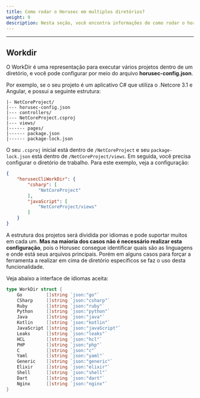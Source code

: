 ```yaml
---
title: Como rodar o Horusec em multiplos diretórios?
weight: 9
description: Nesta seção, você encontra informações de como rodar o horusec em multiplos diretórios
---
```

 
---

## **Workdir**
O WorkDir é uma representação para executar vários projetos dentro de um diretório, e você pode configurar por meio do arquivo **horusec-config.json**. 

Por exemplo, se o seu projeto é um aplicativo C# que utiliza o .Netcore 3.1 e Angular, e possui a seguinte estrutura:

```text
|- NetCoreProject/
|--- horusec-config.json
|--- controllers/
|--- NetCoreProject.csproj
|--- views/
|------ pages/
|------ package.json
|------ package-lock.json
```

O seu `.csproj` inicial está dentro de `/NetCoreProject` e seu `package-lock.json` está dentro de `/NetCoreProject/views`. 
Em seguida, você precisa configurar o diretório de trabalho. Para este exemplo, veja a configuração:

```json
{
    "horusecCliWorkDir": {
        "csharp": [
            "NetCoreProject"
        ],
        "javaScript": [
            "NetCoreProject/views"
        ]
    }
}
```

A estrutura dos projetos será dividida por idiomas e pode suportar muitos em cada um. **Mas na maioria dos casos não é necessário realizar esta configuração**, pois o Horusec consegue identificar quais são as linguagens e onde está seus arquivos principais. 
Porém em alguns casos para forçar a ferramenta a realizar em cima de diretório especificos se faz o uso desta funcionalidade.

Veja abaixo a interface de idiomas aceita:

```go
type WorkDir struct {
	Go         []string `json:"go"`
	CSharp     []string `json:"csharp"`
	Ruby       []string `json:"ruby"`
	Python     []string `json:"python"`
	Java       []string `json:"java"`
	Kotlin     []string `json:"kotlin"`
	JavaScript []string `json:"javaScript"`
	Leaks      []string `json:"leaks"`
	HCL        []string `json:"hcl"`
	PHP        []string `json:"php"`
	C          []string `json:"c"`
	Yaml       []string `json:"yaml"`
	Generic    []string `json:"generic"`
	Elixir     []string `json:"elixir"`
	Shell      []string `json:"shell"`
	Dart       []string `json:"dart"`
	Nginx      []string `json:"nginx"`
}
```
